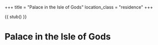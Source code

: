 +++
title = "Palace in the Isle of Gods"
location_class = "residence"
+++

{{ stub() }}

# Palace in the Isle of Gods
